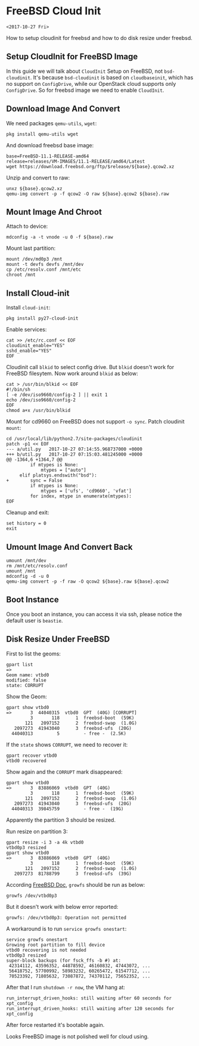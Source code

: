 # FreeBSD Cloud Init

`<2017-10-27 Fri>`

How to setup cloudinit for freebsd and how to do disk resize under
freebsd.

## Setup CloudInit for FreeBSD Image

In this guide we will talk about `CloudInit` Setup on FreeBSD, not
`bsd-cloudinit`. It's because `bsd-cloudinit` is based on
`cloudbaseinit`, which has no support on `ConfigDrive`, while our
OpenStack cloud supports only `ConfigDrive`. So for freebsd image we
need to enable `CloudInit`.

## Download Image And Convert

We need packages `qemu-utils`, `wget`:
```
pkg install qemu-utils wget
```

And download freebsd base image:
```
base=FreeBSD-11.1-RELEASE-amd64
release=releases/VM-IMAGES/11.1-RELEASE/amd64/Latest
wget https://download.freebsd.org/ftp/$release/${base}.qcow2.xz
```

Unzip and convert to raw:
```
unxz ${base}.qcow2.xz
qemu-img convert -p -f qcow2 -O raw ${base}.qcow2 ${base}.raw
```

## Mount Image And Chroot

Attach to device:
```
mdconfig -a -t vnode -u 0 -f ${base}.raw
```

Mount last partition:
```
mount /dev/md0p3 /mnt
mount -t devfs devfs /mnt/dev
cp /etc/resolv.conf /mnt/etc
chroot /mnt
```

## Install Cloud-init

Install `cloud-init`:

```
pkg install py27-cloud-init
```

Enable services:

```
cat >> /etc/rc.conf << EOF
cloudinit_enable="YES"
sshd_enable="YES"
EOF
```

Cloudinit call `blkid` to select config drive. But `blkid` doesn't
work for FreeBSD filesytem. Now work around `blkid` as below:
```
cat > /usr/bin/blkid << EOF
#!/bin/sh
[ -e /dev/iso9660/config-2 ] || exit 1
echo /dev/iso9660/config-2
EOF
chmod a+x /usr/bin/blkid
```

Mount for cd9660 on FreeBSD does not support `-o sync`. Patch
cloudinit `mount`:
```
cd /usr/local/lib/python2.7/site-packages/cloudinit
patch -p1 << EOF
--- a/util.py   2017-10-27 07:14:55.968737000 +0000
+++ b/util.py   2017-10-27 07:15:03.481245000 +0000
@@ -1364,6 +1364,7 @@
         if mtypes is None:
             mtypes = ["auto"]
     elif platsys.endswith("bsd"):
+        sync = False
         if mtypes is None:
             mtypes = ['ufs', 'cd9660', 'vfat']
         for index, mtype in enumerate(mtypes):
EOF
```

Cleanup and exit:

```
set history = 0
exit
```

## Umount Image And Convert Back

```
umount /mnt/dev
rm /mnt/etc/resolv.conf
umount /mnt
mdconfig -d -u 0
qemu-img convert -p -f raw -O qcow2 ${base}.raw ${base}.qcow2
```

## Boot Instance

Once you boot an instance, you can access it via ssh, please notice
the default user is `beastie`.


## Disk Resize Under FreeBSD

First to list the geoms:

```
gpart list
=>
Geom name: vtbd0
modified: false
state: CORRUPT
```
Show the Geom:
```
gpart show vtbd0
=>       3  44040315  vtbd0  GPT  (40G) [CORRUPT]
         3       118      1  freebsd-boot  (59K)
       121   2097152      2  freebsd-swap  (1.0G)
   2097273  41943040      3  freebsd-ufs  (20G)
  44040313         5         - free -  (2.5K)
```

If the `state` shows `CORRUPT`, we need to recover it:
```
gpart recover vtbd0
vtbd0 recovered
```

Show again and the `CORRUPT` mark disappeared:
```
gpart show vtbd0
=>       3  83886069  vtbd0  GPT  (40G)
         3       118      1  freebsd-boot  (59K)
       121   2097152      2  freebsd-swap  (1.0G)
   2097273  41943040      3  freebsd-ufs  (20G)
  44040313  39845759         - free -  (19G)
```

Apparently the partition 3 should be resized.

Run resize on partition 3:

```
gpart resize -i 3 -a 4k vtbd0
vtbd0p3 resized
gpart show vtbd0
=>       3  83886069  vtbd0  GPT  (40G)
         3       118      1  freebsd-boot  (59K)
       121   2097152      2  freebsd-swap  (1.0G)
   2097273  81788799      3  freebsd-ufs  (39G)
```

According [FreeBSD Doc](https://www.freebsd.org/doc/handbook/disks-growing.html), `growfs` should be run as below:

```
growfs /dev/vtbd0p3
```

But it doesn't work with below error reported:
```
growfs: /dev/vtbd0p3: Operation not permitted
```

A workaround is to run `service growfs onestart`:
```
service growfs onestart
Growing root partition to fill device
vtbd0 recovering is not needed
vtbd0p3 resized
super-block backups (for fsck_ffs -b #) at:
 42314112, 43596352, 44878592, 46160832, 47443072, ...
 56418752, 57700992, 58983232, 60265472, 61547712, ...
 70523392, 71805632, 73087872, 74370112, 75652352, ...
```

After that I run `shutdown -r now`, the VM hang at:
```
run_interrupt_driven_hooks: still waiting after 60 seconds for xpt_config
run_interrupt_driven_hooks: still waiting after 120 seconds for xpt_config
```

After force restarted it's bootable again.

Looks FreeBSD image is not polished well for cloud using.

